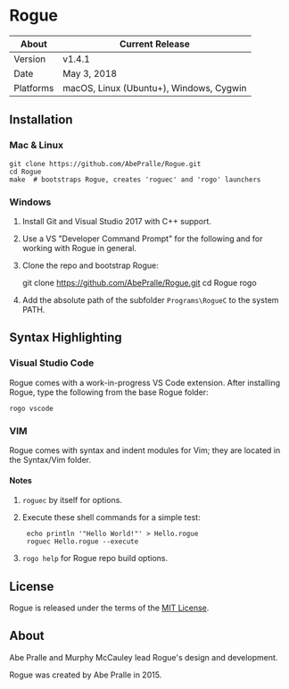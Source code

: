 Rogue
=====

About     | Current Release
----------|-----------------------
Version   | v1.4.1
Date      | May 3, 2018
Platforms | macOS, Linux (Ubuntu+), Windows, Cygwin


## Installation

### Mac & Linux
    git clone https://github.com/AbePralle/Rogue.git
    cd Rogue
    make  # bootstraps Rogue, creates 'roguec' and 'rogo' launchers

### Windows
1. Install Git and Visual Studio 2017 with C++ support.

2. Use a VS "Developer Command Prompt" for the following and for working with Rogue in general.

3. Clone the repo and bootstrap Rogue:

    git clone https://github.com/AbePralle/Rogue.git
    cd Rogue
    rogo

4. Add the absolute path of the subfolder `Programs\RogueC` to the system PATH.

## Syntax Highlighting

### Visual Studio Code

Rogue comes with a work-in-progress VS Code extension. After installing Rogue, type the following from the base Rogue folder:
```
rogo vscode
```

### VIM

Rogue comes with syntax and indent modules for Vim; they are located in the Syntax/Vim folder.


#### Notes

1. `roguec` by itself for options.

2. Execute these shell commands for a simple test:

        echo println '"Hello World!"' > Hello.rogue
        roguec Hello.rogue --execute

3. `rogo help` for Rogue repo build options.


## License
Rogue is released under the terms of the [MIT License](https://opensource.org/licenses/MIT).

## About
Abe Pralle and Murphy McCauley lead Rogue's design and development.

Rogue was created by Abe Pralle in 2015.

